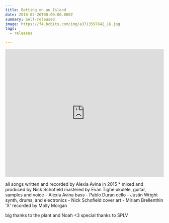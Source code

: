 ```yaml
---
title: Betting on an Island
date: 2018-02-26T00:00:00.000Z
summary: Self-released
image: https://f4.bcbits.com/img/a3713597642_16.jpg
tags:
  - releases

---
```


<iframe style="border: 0; width: 100%; height: 406px;" src="https://bandcamp.com/EmbeddedPlayer/album=1560507234/size=large/bgcol=ffffff/linkcol=B1B4C3/artwork=small/transparent=true/" seamless><a href="http://alexiaavina.bandcamp.com/album/betting-on-an-island">Betting on an Island by Alexia Avina</a></iframe>

all songs written and recorded by Alexia Avina in 2015 \*
mixed and produced by Nick Schofield
mastered by Evan Tighe
ukulele, guitar, samples and voice - Alexia Avina
bass - Pablo Duran
cello - Justin Wright
synth, drums, and electronics - Nick Schofield
cover art - Miriam Brellenthin
'X' recorded by Molly Morgan

big thanks to the plant and Noah <3
special thanks to SPLV
